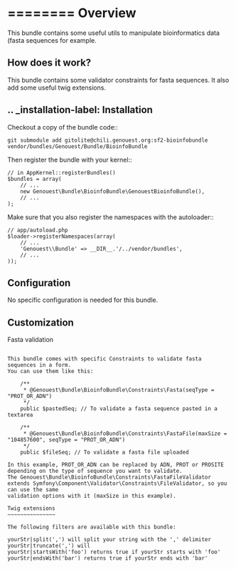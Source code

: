 ========
Overview
========

This bundle contains some useful utils to manipulate bioinformatics data (fasta sequences for example.


How does it work?
-----------------

This bundle contains some validator constraints for fasta sequences.
It also add some useful twig extensions.


.. _installation-label:
Installation
------------

Checkout a copy of the bundle code::

    git submodule add gitolite@chili.genouest.org:sf2-bioinfobundle vendor/bundles/Genouest/Bundle/BioinfoBundle
    
Then register the bundle with your kernel::

    // in AppKernel::registerBundles()
    $bundles = array(
        // ...
        new Genouest\Bundle\BioinfoBundle\GenouestBioinfoBundle(),
        // ...
    );

Make sure that you also register the namespaces with the autoloader::

    // app/autoload.php
    $loader->registerNamespaces(array(
        // ...
        'Genouest\\Bundle' => __DIR__.'/../vendor/bundles',
        // ...
    ));

Configuration
-------------

No specific configuration is needed for this bundle.

Customization
-------------

Fasta validation
~~~~~~~~~~~~~~~~

This bundle comes with specific Constraints to validate fasta sequences in a form.
You can use them like this:

    /**
     * @Genouest\Bundle\BioinfoBundle\Constraints\Fasta(seqType = "PROT_OR_ADN")
     */
    public $pastedSeq; // To validate a fasta sequence pasted in a textarea
    
    /**
     * @Genouest\Bundle\BioinfoBundle\Constraints\FastaFile(maxSize = "104857600", seqType = "PROT_OR_ADN")
     */
    public $fileSeq; // To validate a fasta file uploaded

In this example, PROT_OR_ADN can be replaced by ADN, PROT or PROSITE depending on the type of sequence you want to validate.
The Genouest\Bundle\BioinfoBundle\Constraints\FastaFileValidator extends Symfony\Component\Validator\Constraints\FileValidator, so you can use the same
validation options with it (maxSize in this example).

Twig extensions
~~~~~~~~~~~~~~~

The following filters are available with this bundle:

yourStr|split(',') will split your string with the ',' delimiter
yourStr|truncate(',') will 
yourStr|startsWith('foo') returns true if yourStr starts with 'foo'
yourStr|endsWith('bar') returns true if yourStr ends with 'bar'

